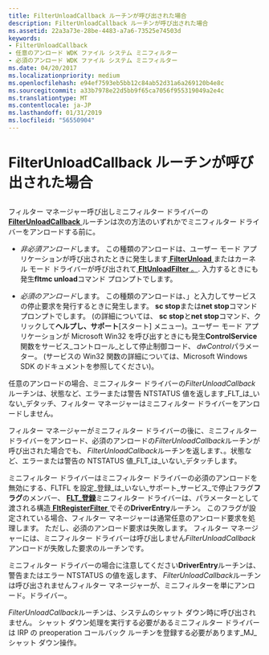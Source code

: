 ```yaml
---
title: FilterUnloadCallback ルーチンが呼び出された場合
description: FilterUnloadCallback ルーチンが呼び出された場合
ms.assetid: 22a3a73e-28be-4483-a7a6-73525e74503d
keywords:
- FilterUnloadCallback
- 任意のアンロード WDK ファイル システム ミニフィルター
- 必須のアンロード WDK ファイル システム ミニフィルター
ms.date: 04/20/2017
ms.localizationpriority: medium
ms.openlocfilehash: e94ef7593eb5bb12c84ab52d31a6a269120b4e8c
ms.sourcegitcommit: a33b7978e22d5bb9f65ca7056f955319049a2e4c
ms.translationtype: MT
ms.contentlocale: ja-JP
ms.lasthandoff: 01/31/2019
ms.locfileid: "56550904"
---
```

# <a name="when-the-filterunloadcallback-routine-is-called"></a>FilterUnloadCallback ルーチンが呼び出された場合


## <span id="ddk_when_the_filterunloadcallback_routine_is_called_if"></span><span id="DDK_WHEN_THE_FILTERUNLOADCALLBACK_ROUTINE_IS_CALLED_IF"></span>


フィルター マネージャー呼び出しミニフィルター ドライバーの[ **FilterUnloadCallback** ](https://msdn.microsoft.com/library/windows/hardware/ff551085)ルーチンは次の方法のいずれかでミニフィルター ドライバーをアンロードする前に。

-   *非必須アンロード*します。 この種類のアンロードは、ユーザー モード アプリケーションが呼び出されたときに発生します[ **FilterUnload** ](https://msdn.microsoft.com/library/windows/hardware/ff541516)またはカーネル モード ドライバーが呼び出されて[ **FltUnloadFilter** 。](https://msdn.microsoft.com/library/windows/hardware/ff544602). 入力するときにも発生**fltmc unload**コマンド プロンプトでします。

-   *必須のアンロード*します。 この種類のアンロードは、」と入力してサービスの停止要求を発行するときに発生します。 **sc stop**または**net stop**コマンド プロンプトでします。 (の詳細については、 **sc stop**と**net stop**コマンド、クリックして**ヘルプし、サポート**[スタート] メニュー)。ユーザー モード アプリケーションが Microsoft Win32 を呼び出すときにも発生**ControlService**関数をサービス\_コントロール\_として停止制御コード、 *dwControl*パラメーター。 (サービスの Win32 関数の詳細については、Microsoft Windows SDK のドキュメントを参照してください)。

任意のアンロードの場合、ミニフィルター ドライバーの*FilterUnloadCallback*ルーチンは、状態など、エラーまたは警告 NTSTATUS 値を返します\_FLT\_は\_いない\_デタッチ、フィルター マネージャーはミニフィルター ドライバーをアンロードしません。

フィルター マネージャーがミニフィルター ドライバーの後に、ミニフィルター ドライバーをアンロード、必須のアンロードの*FilterUnloadCallback*ルーチンが呼び出された場合でも、 *FilterUnloadCallback*ルーチンを返します、。状態など、エラーまたは警告の NTSTATUS 値\_FLT\_は\_いない\_デタッチします。

ミニフィルター ドライバーはミニフィルター ドライバーの必須のアンロードを無効にする、FLTFL を設定\_登録\_は\_いない\_サポート\_サービス\_で停止フラグ**フラグ**のメンバー、 [ **FLT\_登録**](https://msdn.microsoft.com/library/windows/hardware/ff544811)ミニフィルター ドライバーは、パラメーターとして渡される構造[ **FltRegisterFilter** ](https://msdn.microsoft.com/library/windows/hardware/ff544305)でその**DriverEntry**ルーチン。 このフラグが設定されている場合、フィルター マネージャーは通常任意のアンロード要求を処理します。 ただし、必須のアンロード要求は失敗します。 フィルター マネージャーには、ミニフィルター ドライバーは呼び出しません*FilterUnloadCallback*アンロードが失敗した要求のルーチンです。

ミニフィルター ドライバーの場合に注意してください**DriverEntry**ルーチンは、警告またはエラー NTSTATUS の値を返します、 *FilterUnloadCallback*ルーチンは呼び出されませんフィルター マネージャーが、ミニフィルターを単にアンロード。ドライバー。

*FilterUnloadCallback*ルーチンは、システムのシャット ダウン時に呼び出されません。 シャット ダウン処理を実行する必要があるミニフィルター ドライバーは IRP の preoperation コールバック ルーチンを登録する必要があります\_MJ\_シャット ダウン操作。

 

 





